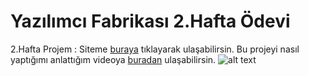 # Yazılımcı Fabrikası 2.Hafta Ödevi

2.Hafta Projem :
Siteme [buraya](https://serhat-zunluoglu-blog.netlify.app/) tıklayarak ulaşabilirsin.
Bu projeyi nasıl yaptığımı anlattığım videoya [buradan](https://www.youtube.com/watch?v=tNEK3DVyu1E&ab_channel=SerhatZunluo%C4%9Flu) ulaşabilirsin.
![alt text](https://github.com/serhatzunluoglu/Yazilimci-Fabrikasi-2.Hatfa-Odev-Uretken-Akademi/blob/619008b7b161d4c3d9c89a42d46df11b057ac1b9/ss.png)
